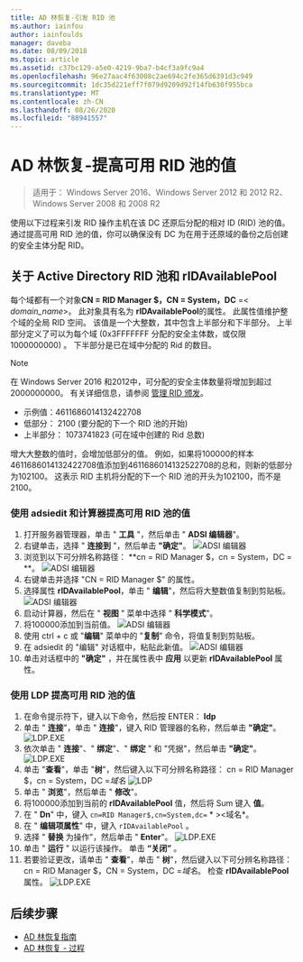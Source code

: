 ```yaml
---
title: AD 林恢复-引发 RID 池
ms.author: iainfou
author: iainfoulds
manager: daveba
ms.date: 08/09/2018
ms.topic: article
ms.assetid: c37bc129-a5e0-4219-9ba7-b4cf3a9fc9a4
ms.openlocfilehash: 96e27aac4f63008c2ae694c2fe365d6391d3c949
ms.sourcegitcommit: 1dc35d221eff7f079d9209d92f14fb630f955bca
ms.translationtype: MT
ms.contentlocale: zh-CN
ms.lasthandoff: 08/26/2020
ms.locfileid: "88941557"
---
```

# <a name="ad-forest-recovery---raising-the-value-of-available-rid-pools"></a>AD 林恢复-提高可用 RID 池的值

>适用于： Windows Server 2016、Windows Server 2012 和 2012 R2、Windows Server 2008 和 2008 R2

使用以下过程来引发 RID 操作主机在该 DC 还原后分配的相对 ID (RID) 池的值。 通过提高可用 RID 池的值，你可以确保没有 DC 为在用于还原域的备份之后创建的安全主体分配 RID。

## <a name="about-active-directory-rid-pools-and-ridavailablepool"></a>关于 Active Directory RID 池和 rIDAvailablePool

每个域都有一个对象**CN = RID Manager $，CN = System，DC** =< *domain_name*>。 此对象具有名为 **rIDAvailablePool**的属性。 此属性值维护整个域的全局 RID 空间。 该值是一个大整数，其中包含上半部分和下半部分。 上半部分定义了可以为每个域 (0x3FFFFFFF 分配的安全主体数，或仅限 1000000000) 。 下半部分是已在域中分配的 Rid 的数目。

> [!NOTE]
> 在 Windows Server 2016 和2012中，可分配的安全主体数量将增加到超过2000000000。 有关详细信息，请参阅 [管理 RID 颁发](./managing-rid-issuance.md)。

- 示例值：4611686014132422708
- 低部分： 2100 (要分配的下一个 RID 池的开始) 
- 上半部分： 1073741823 (可在域中创建的 Rid 总数) 

增大大整数的值时，会增加低部分的值。 例如，如果将100000的样本4611686014132422708值添加到4611686014132522708的总和，则新的低部分为102100。 这表示 RID 主机将分配的下一个 RID 池的开头为102100，而不是2100。

### <a name="to-raise-the-value-of-available-rid-pools-using-adsiedit-and-the-calculator"></a>使用 adsiedit 和计算器提高可用 RID 池的值

1. 打开服务器管理器，单击 " **工具** "，然后单击 " **ADSI 编辑器**"。
2. 右键单击，选择 " **连接到** "，然后单击 **"确定"**。
   ![ADSI 编辑器](media/AD-Forest-Recovery-Raise-RID-Pool/adsi1.png)
3. 浏览到以下可分辨名称路径： **cn = RID Manager $，cn = System，DC = <domain name> **。
   ![ADSI 编辑器](media/AD-Forest-Recovery-Raise-RID-Pool/adsi2.png)
3. 右键单击并选择 "CN = RID Manager $" 的属性。
4. 选择属性 **rIDAvailablePool**，单击 " **编辑**"，然后将大整数值复制到剪贴板。
   ![ADSI 编辑器](media/AD-Forest-Recovery-Raise-RID-Pool/adsi3.png)
5. 启动计算器，然后在 " **视图** " 菜单中选择 " **科学模式**"。
6. 将100000添加到当前值。
   ![ADSI 编辑器](media/AD-Forest-Recovery-Raise-RID-Pool/adsi4.png)
7. 使用 ctrl + c 或 "**编辑**" 菜单中的 "**复制**" 命令，将值复制到剪贴板。
8. 在 adsiedit 的 "编辑" 对话框中，粘贴此新值。
   ![ADSI 编辑器](media/AD-Forest-Recovery-Raise-RID-Pool/adsi5.png)
9. 单击对话框中的 **"确定"** ，并在属性表中 **应用** 以更新 **rIDAvailablePool** 属性。

### <a name="to-raise-the-value-of-available-rid-pools-using-ldp"></a>使用 LDP 提高可用 RID 池的值

1. 在命令提示符下，键入以下命令，然后按 ENTER： **ldp**
2. 单击 " **连接**"，单击 " **连接**"，键入 RID 管理器的名称，然后单击 **"确定"**。
   ![LDP.EXE](media/AD-Forest-Recovery-Raise-RID-Pool/ldp1.png)
3. 依次单击 " **连接**"、" **绑定**"、" **绑定** " 和 "凭据"，然后单击 **"确定"**。
   ![LDP.EXE](media/AD-Forest-Recovery-Raise-RID-Pool/ldp2.png)
4. 单击 "**查看**"，单击 "**树**"，然后键入以下可分辨名称路径： cn = RID Manager $，cn = System，DC =*域名* 
    ![ LDP](media/AD-Forest-Recovery-Raise-RID-Pool/ldp3.png)
5. 单击 " **浏览**"，然后单击 " **修改**"。
6. 将100000添加到当前的 **rIDAvailablePool** 值，然后将 Sum 键入 **值**。
7. 在 " **Dn**" 中，键入 `cn=RID Manager$,cn=System,dc=` * \><域名*。
8. 在 " **编辑项属性**" 中，键入 `rIDAvailablePool` 。
9. 选择 " **替换** 为操作"，然后单击 " **Enter**"。
   ![LDP.EXE](media/AD-Forest-Recovery-Raise-RID-Pool/ldp4.png)
10. 单击 " **运行** " 以运行该操作。 单击 **“关闭”** 。
11. 若要验证更改，请单击 " **查看**"，单击 " **树**"，然后键入以下可分辨名称路径： cn = RID Manager $，CN = System，DC =*域名*。   检查 **rIDAvailablePool** 属性。
   ![LDP.EXE](media/AD-Forest-Recovery-Raise-RID-Pool/ldp5.png)

## <a name="next-steps"></a>后续步骤

- [AD 林恢复指南](AD-Forest-Recovery-Guide.md)
- [AD 林恢复 - 过程](AD-Forest-Recovery-Procedures.md)
